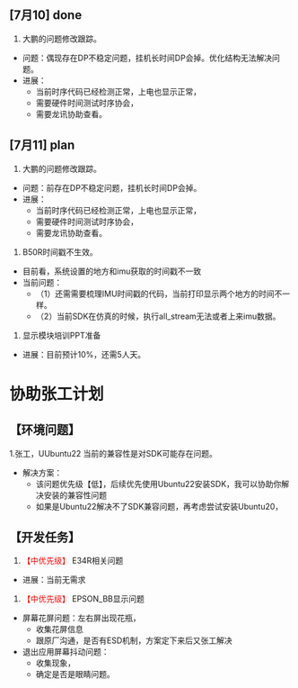 ## [7月10] done
1. 大鹏的问题修改跟踪。
- 问题：偶现存在DP不稳定问题，挂机长时间DP会掉。优化结构无法解决问题。
- 进展：
    - 当前时序代码已经检测正常，上电也显示正常，
    - 需要硬件时间测试时序协会，
    - 需要龙讯协助查看。

## [7月11] plan
1. 大鹏的问题修改跟踪。
- 问题：前存在DP不稳定问题，挂机长时间DP会掉。
- 进展：
    - 当前时序代码已经检测正常，上电也显示正常，
    - 需要硬件时间测试时序协会，
    - 需要龙讯协助查看。
1. B50R时间戳不生效。
- 目前看，系统设置的地方和imu获取的时间戳不一致
- 当前问题：
  - （1）还需需要梳理IMU时间戳的代码，当前打印显示两个地方的时间不一样。
  - （2）当前SDK在仿真的时候，执行all_stream无法或者上来imu数据。
1. 显示模块培训PPT准备
- 进展：目前预计10%，还需5人天。


# 协助张工计划
## 【环境问题】
1.张工，UUbuntu22 当前的兼容性是对SDK可能存在问题。
- 解决方案：
  - 该问题优先级【低】，后续优先使用Ubuntu22安装SDK，我可以协助你解决安装的兼容性问题
  - 如果是Ubuntu22解决不了SDK兼容问题，再考虑尝试安装Ubuntu20，
## 【开发任务】
1. <font color='red'> 【中优先级】  </font>E34R相关问题
- 进展：当前无需求

1. <font color='red'> 【中优先级】  </font>EPSON_BB显示问题
- 屏幕花屏问题：左右屏出现花瓶，
  - 收集花屏信息
  - 跟原厂沟通，是否有ESD机制，方案定下来后又张工解决
- 退出应用屏幕抖动问题：
  - 收集现象，
  - 确定是否是眼睛问题。
